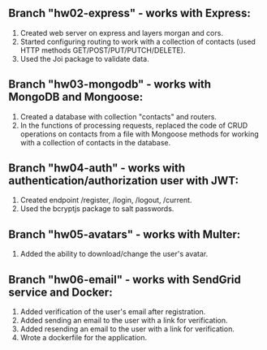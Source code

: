 ## Branch "hw02-express" - works with Express:
1. Created web server on express and layers morgan and cors. 
2. Started configuring routing to work with a collection of contacts (used HTTP methods GET/POST/PUT/PUTCH/DELETE).
3. Used the Joi package to validate data.

## Branch "hw03-mongodb" - works with MongoDB and Mongoose:
1. Created a database with collection "contacts" and routers.
2. In the functions of processing requests, replaced the code of CRUD operations on contacts from a file with Mongoose methods for working with a collection of contacts in the database.

## Branch "hw04-auth" - works with authentication/authorization user with JWT:
1. Created endpoint /register, /login, /logout, /current.
2. Used the bcryptjs package to salt passwords.

## Branch "hw05-avatars" - works with Multer:
1. Added the ability to download/change the user's avatar.

## Branch "hw06-email" - works with SendGrid service and Docker:
1. Added verification of the user's email after registration.
2. Added sending an email to the user with a link for verification.
3. Added resending an email to the user with a link for verification.
4. Wrote a dockerfile for the application.
